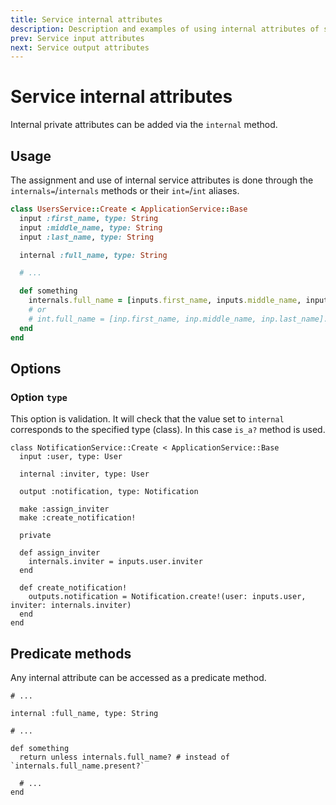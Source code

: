 ```yaml
---
title: Service internal attributes
description: Description and examples of using internal attributes of service
prev: Service input attributes
next: Service output attributes
---
```


# Service internal attributes

Internal private attributes can be added via the `internal` method.

## Usage

The assignment and use of internal service attributes is done through the `internals=`/`internals` methods or their `int=`/`int` aliases.

```ruby
class UsersService::Create < ApplicationService::Base
  input :first_name, type: String
  input :middle_name, type: String
  input :last_name, type: String

  internal :full_name, type: String

  # ...

  def something
    internals.full_name = [inputs.first_name, inputs.middle_name, inputs.last_name].compact.join(" ")
    # or
    # int.full_name = [inp.first_name, inp.middle_name, inp.last_name].compact.join(" ")
  end
end
```

## Options

### Option `type`

This option is validation.
It will check that the value set to `internal` corresponds to the specified type (class).
In this case `is_a?` method is used.

```ruby{4,14}
class NotificationService::Create < ApplicationService::Base
  input :user, type: User

  internal :inviter, type: User

  output :notification, type: Notification

  make :assign_inviter
  make :create_notification!

  private

  def assign_inviter
    internals.inviter = inputs.user.inviter
  end

  def create_notification!
    outputs.notification = Notification.create!(user: inputs.user, inviter: internals.inviter)
  end
end
```

## Predicate methods

Any internal attribute can be accessed as a predicate method.


```ruby{8}
# ...

internal :full_name, type: String

# ...

def something
  return unless internals.full_name? # instead of `internals.full_name.present?`

  # ...
end
```
